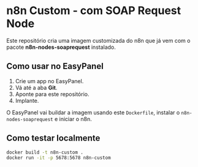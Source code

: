 # n8n Custom - com SOAP Request Node

Este repositório cria uma imagem customizada do n8n que já vem com o pacote **n8n-nodes-soaprequest** instalado.

## Como usar no EasyPanel

1. Crie um app no EasyPanel.
2. Vá até a aba **Git**.
3. Aponte para este repositório.
4. Implante.

O EasyPanel vai buildar a imagem usando este `Dockerfile`, instalar o `n8n-nodes-soaprequest` e iniciar o n8n.

## Como testar localmente

```bash
docker build -t n8n-custom .
docker run -it -p 5678:5678 n8n-custom
